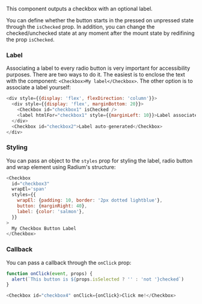 This component outputs a checkbox with an optional label.

You can define whether the button starts in the pressed on unpressed state through the `isChecked` prop. In addition, you can change the checked/unchecked state at any moment after the mount state by redifining the prop `isChecked`.

### Label
Associating a label to every radio button is very important for accessibility purposes. There are two ways to do it. The easiest is to enclose the text with the component: `<Checkbox>My label</Checkbox>`. The other option is to associate a label yourself:

```js
<div style={{display: 'flex', flexDirection: 'column'}}>
  <div style={{display: 'flex', marginBottom: 20}}>
    <Checkbox id="checkbox1" isChecked />
    <label htmlFor="checkbox1" style={{marginLeft: 10}}>Label associated manually</label>
  </div>
  <Checkbox id="checkbox2">Label auto-generated</Checkbox>
</div>
```

### Styling
You can pass an object to the `styles` prop for styling the label, radio button and wrap element using Radium's structure:
```js
<Checkbox
  id="checkbox3"
  wrapEl='span'
  styles={{
    wrapEl: {padding: 10, border: '2px dotted lightblue'},
    button: {marginRight: 40},
    label: {color: 'salmon'},
  }}
>
  My Checkbox Button Label
</Checkbox>
```


### Callback
You can pass a callback through the `onClick` prop:

```js
function onClick(event, props) {
  alert(`This button is ${props.isSelected ? '' : 'not '}checked`)
}

<Checkbox id="checkbox4" onClick={onClick}>Click me!</Checkbox>
```
